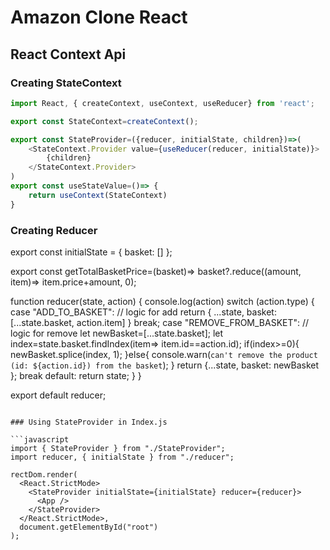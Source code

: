 # Amazon Clone React

## React Context Api

### Creating StateContext

```javascript
import React, { createContext, useContext, useReducer} from 'react';

export const StateContext=createContext();

export const StateProvider=({reducer, initialState, children})=>(
    <StateContext.Provider value={useReducer(reducer, initialState)}>
        {children}
    </StateContext.Provider>
)
export const useStateValue=()=> {
    return useContext(StateContext)
}
```

### Creating Reducer
export const initialState = {
  basket: []
};

export const getTotalBasketPrice=(basket)=> basket?.reduce((amount, item)=> item.price+amount, 0);

function reducer(state, action) {
    console.log(action)
  switch (action.type) {
    case "ADD_TO_BASKET":
      // logic for add
        return {
            ...state,
            basket:[...state.basket, action.item]
        }
          break;
      case "REMOVE_FROM_BASKET":
      // logic for remove
        let newBasket=[...state.basket];
        let index=state.basket.findIndex(item=> item.id==action.id);
        if(index>=0){
            newBasket.splice(index, 1);
        }else{
            console.warn(`can't remove the product (id: ${action.id}) from the basket`);
        }
        return {...state,
            basket: newBasket
        };
          break
    default:
      return state;
  }
}

export default reducer;
```

### Using StateProvider in Index.js

```javascript
import { StateProvider } from "./StateProvider";
import reducer, { initialState } from "./reducer";

rectDom.render(
  <React.StrictMode>
    <StateProvider initialState={initialState} reducer={reducer}>
      <App />
    </StateProvider>
  </React.StrictMode>,
  document.getElementById("root")
);
```

